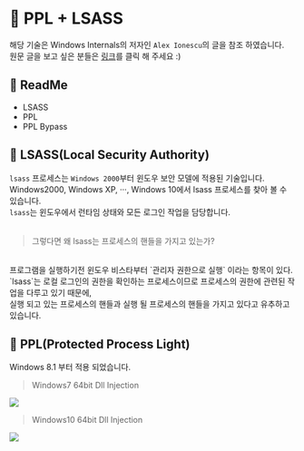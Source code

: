 
# :speech_balloon: PPL + LSASS

해당 기술은 Windows Internals의 저자인 `Alex Ionescu`의 글을 참조 하였습니다.<br>
원문 글을 보고 싶은 분들은 <a href="http://www.alex-ionescu.com/?p=97">링크</a>를 클릭 해 주세요 :)

## :green_book: ReadMe
  - LSASS
  - PPL
  - PPL Bypass
  
## :purple_heart: LSASS(Local Security Authority)

`lsass` 프로세스는 `Windows 2000`부터 윈도우 보안 모델에 적용된 기술입니다.<br>
Windows2000, Windows XP, ···, Windows 10에서 lsass 프로세스를 찾아 볼 수 있습니다.<br>
`lsass`는 윈도우에서 런타임 상태와 모든 로그인 작업을 담당합니다.<br>
<br>
> 그렇다면 왜 lsass는 프로세스의 핸들을 가지고 있는가?
<br>
프로그램을 실행하기전 윈도우 비스타부터 `관리자 권한으로 실행` 이라는 항목이 있다.<br>
`lsass`는 로컬 로그인의 권한을 확인하는 프로세스이므로 프로세스의 권한에 관련된 작업을 다루고 있기 때문에, <br>
실행 되고 있는 프로세스의 핸들과 실행 될 프로세스의 핸들을 가지고 있다고 유추하고 있습니다.

## :blue_heart: PPL(Protected Process Light)

Windows 8.1 부터 적용 되었습니다.

> Windows7 64bit Dll Injection
<img src="https://user-images.githubusercontent.com/40850499/43158769-7eabde12-8fbb-11e8-9849-49e41b6f571d.PNG"/>

> Windows10 64bit Dll Injection
<img src="https://user-images.githubusercontent.com/40850499/43158763-7b6af940-8fbb-11e8-9eda-d16c10357b20.PNG"/>

